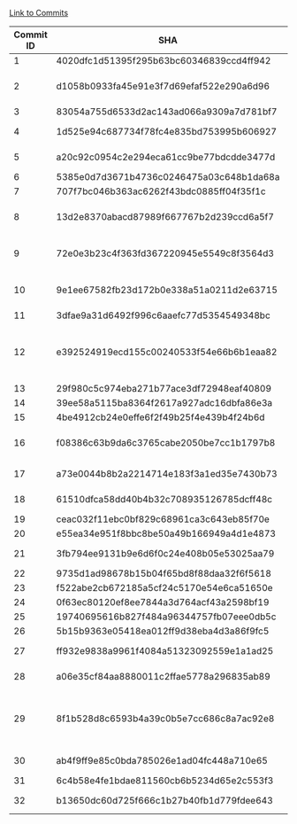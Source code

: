 [Link to Commits](https://github.com/jwtk/jjwt/compare/0.6.0...0.7.0)


| Commit ID | SHA                                                | Type of Change            | MC_CG_Precision     | MC_CG_Recall | MC_CG_F-Measure |
|-----------|----------------------------------------------------|---------------------------|---------------------|--------------|-----------------|
| 1         | 4020dfc1d51395f295b63bc60346839ccd4ff942           | CM                        | 0.0391              | 0.3333       | 0.07            |
| 2         | d1058b0933fa45e91e3f7d69efaf522e290a6d96           | CM, CNM, AM               | 0.0345              | 0.1905       | 0.0584          |
| 3         | 83054a755d6533d2ac143ad066a9309a7d781bf7           | CM, AM                    | 0.0424              | 0.2381       | 0.0719          |
| 4         | 1d525e94c687734f78fc4e835bd753995b606927           | AC, AM, CM                | 0.1429              | 0.0476       | 0.0714          |
| 5         | a20c92c0954c2e294eca61cc9be77bdcdde3477d           | AC, AM, CM                | 0.0732              | 0.36         | 0.1216          |
| 6         | 5385e0d7d3671b4736c0246475a03c648b1da68a           | CM                        | 0.0345              | 0.1905       | 0.0584          |
| 7         | 707f7bc046b363ac6262f43bdc0885ff04f35f1c           | CM                        | 0.0345              | 0.1905       | 0.0584          |
| 8         | 13d2e8370abacd87989f667767b2d239ccd6a5f7           | AC, AM, CM, AFF           | 0.0732              | 0.36         | 0.1216          |
| 9         | 72e0e3b23c4f363fd367220945e5549c8f3564d3           | AF, DC, AC, AM, CM        | 0.3333              | 0.2963       | 0.3137          |
| 10        | 9e1ee67582fb23d172b0e338a51a0211d2e63715           | AC, AM, CM, AFF           | 0.3333              | 0.2963       | 0.3137          |
| 11        | 3dfae9a31d6492f996c6aaefc77d5354549348bc           | DF, AF                    | 0.0894              | 0.3929       | 0.1457          |
| 12        | e392524919ecd155c00240533f54e66b6b1eaa82           | AC, AF, CM, AM, DAbC, AFC | 0.1915              | 0.7941       | 0.3086          |
| 13        | 29f980c5c974eba271b77ace3df72948eaf40809           | DF, AM                    | 0.1929              | 0.7941       | 0.3103          |
| 14        | 39ee58a5115ba8364f2617a927adc16dbfa86e3a           | AM, AC                    | 0.2                 | 0.8056       | 0.3204          |
| 15        | 4be4912cb24e0effe6f2f49b25f4e439b4f24b6d           | AM, DC                    | 0.2042              | 0.8056       | 0.3258          |
| 16        | f08386c63b9da6c3765cabe2050be7cc1b1797b8           | No change actually        | 0.2042              | 0.8056       | 0.3258          |
| 17        | a73e0044b8b2a2214714e183f3a1ed35e7430b73           | AC, AM, CM, AF            | 0.1849              | 0.7941       | 0.3             |
| 18        | 61510dfca58dd40b4b32c708935126785dcff48c           | AM, CM, DC                | 0.617               | 0.7838       | 0.6905          |
| 19        | ceac032f11ebc0bf829c68961ca3c643eb85f70e           | AM, CM                    | 0.617               | 0.7838       | 0.6905          |
| 20        | e55ea34e951f8bbc8be50a49b166949a4d1e4873           | CM                        | 0.617               | 0.7838       | 0.6905          |
| 21        | 3fb794ee9131b9e6d6f0c24e408b05e53025aa79           | AF, AM, CM                | 0.617               | 0.7838       | 0.6905          |
| 22        | 9735d1ad98678b15b04f65bd8f88daa32f6f5618           | AM, CM                    | 0.6122              | 0.7692       | 0.6818          |
| 23        | f522abe2cb672185a5cf24c5170e54e6ca51650e           | AM, CM                    | 0.6122              | 0.7692       | 0.6818          |
| 24        | 0f63ec80120ef8ee7844a3d764acf43a2598bf19           | AM                        | 0.6275              | 0.7805       | 0.6957          |
| 25        | 19740695616b827f484a96344757fb07eee0db5c           | CM                        | 0.6275              | 0.7805       | 0.6957          |
| 26        | 5b15b9363e05418ea012ff9d38eba4d3a86f9fc5           | CM                        | 0.6275              | 0.7805       | 0.6957          |
| 27        | ff932e9838a9961f4084a51323092559e1a1ad25           | AM, AF, CM                | 0.7111              | 0.7805       | 0.7442          |
| 28        | a06e35cf84aa8880011c2ffae5778a296835ab89           | AF, AM, CM                | 0.7111              | 0.7805       | 0.7442          |
| 29        | 8f1b528d8c6593b4a39c0b5e7cc686c8a7ac92e8           | CPM, CNM, CNF, CTF, CM    | 0.7111              | 0.7805       | 0.7442          |
| 30        | ab4f9ff9e85c0bda785026e1ad04fc448a710e65           | CNF, CM                   | 0.7547              | 0.9524       | 0.8421          |
| 31        | 6c4b58e4fe1bdae811560cb6b5234d65e2c553f3           | CM                        | 0.7174              | 0.7857       | 0.75            |
| 32        | b13650dc60d725f666c1b27b40fb1d779fdee643           | AF, AM, CM                | 0.7547              | 0.9524       | 0.8421          |
